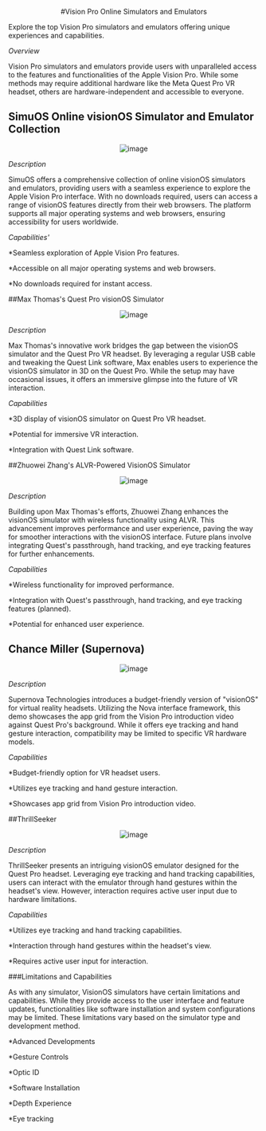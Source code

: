 
<div align="center">

#Vision Pro Online Simulators and Emulators
 
</div>

Explore the top Vision Pro simulators and emulators offering unique experiences and capabilities.

*Overview*

Vision Pro simulators and emulators provide users with unparalleled access to the features and functionalities of the Apple Vision Pro. While some methods may require additional hardware like the Meta Quest Pro VR headset, others are hardware-independent and accessible to everyone.

## SimuOS Online visionOS Simulator and Emulator Collection

<div align="center">

![image](https://github.com/Emmajo2022/visionOS-online-Simulator/assets/169425726/a988b9f9-4173-40a7-b464-202a39dd204f)
 
</div>

*Description*

SimuOS offers a comprehensive collection of online visionOS simulators and emulators, providing users with a seamless experience to explore the Apple Vision Pro interface. With no downloads required, users can access a range of visionOS features directly from their web browsers. The platform supports all major operating systems and web browsers, ensuring accessibility for users worldwide.

*Capabilities'*

*Seamless exploration of Apple Vision Pro features.

*Accessible on all major operating systems and web browsers.

*No downloads required for instant access.

##Max Thomas's Quest Pro visionOS Simulator

<div align="center">

![image](https://github.com/Emmajo2022/visionOS-online-Simulator/assets/169425726/90133a25-2b84-4f97-b421-1a88879727f6)

</div>

*Description*

Max Thomas's innovative work bridges the gap between the visionOS simulator and the Quest Pro VR headset. By leveraging a regular USB cable and tweaking the Quest Link software, Max enables users to experience the visionOS simulator in 3D on the Quest Pro. While the setup may have occasional issues, it offers an immersive glimpse into the future of VR interaction.

*Capabilities*

*3D display of visionOS simulator on Quest Pro VR headset.

*Potential for immersive VR interaction.

*Integration with Quest Link software.

##Zhuowei Zhang's ALVR-Powered VisionOS Simulator

<div align="center">

![image](https://github.com/Emmajo2022/visionOS-online-Simulator/assets/169425726/27b15423-4637-40ef-9e15-55f59d901b35)

</div>

*Description*

Building upon Max Thomas's efforts, Zhuowei Zhang enhances the visionOS simulator with wireless functionality using ALVR. This advancement improves performance and user experience, paving the way for smoother interactions with the visionOS interface. Future plans involve integrating Quest's passthrough, hand tracking, and eye tracking features for further enhancements.

*Capabilities*

*Wireless functionality for improved performance.

*Integration with Quest's passthrough, hand tracking, and eye tracking features (planned).

*Potential for enhanced user experience.

## Chance Miller (Supernova)

<div align="center">

![image](https://github.com/Emmajo2022/visionOS-online-Simulator/assets/169425726/74e884dc-f33e-4266-a099-69d23181b647)

</div>

*Description*

Supernova Technologies introduces a budget-friendly version of "visionOS" for virtual reality headsets. Utilizing the Nova interface framework, this demo showcases the app grid from the Vision Pro introduction video against Quest Pro's background. While it offers eye tracking and hand gesture interaction, compatibility may be limited to specific VR hardware models.

*Capabilities*

*Budget-friendly option for VR headset users.

*Utilizes eye tracking and hand gesture interaction.

*Showcases app grid from Vision Pro introduction video.

##ThrillSeeker

<div align="center">

![image](https://github.com/Emmajo2022/visionOS-online-Simulator/assets/169425726/27d6b9f8-2f7b-4280-8320-ea1fdb2d153b)

</div>

*Description*

ThrillSeeker presents an intriguing visionOS emulator designed for the Quest Pro headset. Leveraging eye tracking and hand tracking capabilities, users can interact with the emulator through hand gestures within the headset's view. However, interaction requires active user input due to hardware limitations.

*Capabilities*

*Utilizes eye tracking and hand tracking capabilities.

*Interaction through hand gestures within the headset's view.

*Requires active user input for interaction.

###Limitations and Capabilities

As with any simulator, VisionOS simulators have certain limitations and capabilities. While they provide access to the user interface and feature updates, functionalities like software installation and system configurations may be limited. These limitations vary based on the simulator type and development method.

*Advanced Developments

*Gesture Controls

*Optic ID

*Software Installation

*Depth Experience

*Eye tracking

